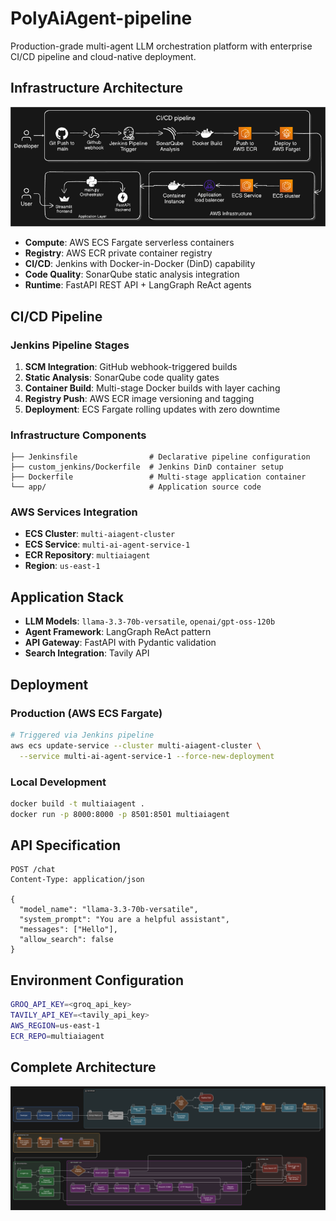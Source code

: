 # PolyAiAgent-pipeline

Production-grade multi-agent LLM orchestration platform with enterprise CI/CD pipeline and cloud-native deployment.

## Infrastructure Architecture

![Simplee Architecture](img/simple-architecture.png)

- **Compute**: AWS ECS Fargate serverless containers
- **Registry**: AWS ECR private container registry
- **CI/CD**: Jenkins with Docker-in-Docker (DinD) capability
- **Code Quality**: SonarQube static analysis integration
- **Runtime**: FastAPI REST API + LangGraph ReAct agents

## CI/CD Pipeline

### Jenkins Pipeline Stages
1. **SCM Integration**: GitHub webhook-triggered builds
2. **Static Analysis**: SonarQube code quality gates
3. **Container Build**: Multi-stage Docker builds with layer caching
4. **Registry Push**: AWS ECR image versioning and tagging
5. **Deployment**: ECS Fargate rolling updates with zero downtime

### Infrastructure Components
```
├── Jenkinsfile                # Declarative pipeline configuration
├── custom_jenkins/Dockerfile  # Jenkins DinD container setup
├── Dockerfile                 # Multi-stage application container
└── app/                       # Application source code
```

### AWS Services Integration
- **ECS Cluster**: `multi-aiagent-cluster`
- **ECS Service**: `multi-ai-agent-service-1`
- **ECR Repository**: `multiaiagent`
- **Region**: `us-east-1`

## Application Stack

- **LLM Models**: `llama-3.3-70b-versatile`, `openai/gpt-oss-120b`
- **Agent Framework**: LangGraph ReAct pattern
- **API Gateway**: FastAPI with Pydantic validation
- **Search Integration**: Tavily API

## Deployment

### Production (AWS ECS Fargate)
```bash
# Triggered via Jenkins pipeline
aws ecs update-service --cluster multi-aiagent-cluster \
  --service multi-ai-agent-service-1 --force-new-deployment
```

### Local Development
```bash
docker build -t multiaiagent .
docker run -p 8000:8000 -p 8501:8501 multiaiagent
```

## API Specification

```http
POST /chat
Content-Type: application/json

{
  "model_name": "llama-3.3-70b-versatile",
  "system_prompt": "You are a helpful assistant",
  "messages": ["Hello"],
  "allow_search": false
}
```

## Environment Configuration

```bash
GROQ_API_KEY=<groq_api_key>
TAVILY_API_KEY=<tavily_api_key>
AWS_REGION=us-east-1
ECR_REPO=multiaiagent
```

## Complete Architecture

![Complete Architecture](img/Complete-achitecture.png)
